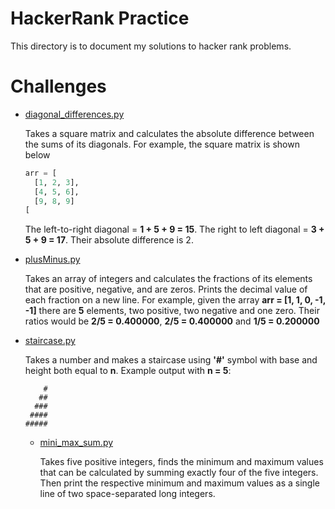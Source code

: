 # HackerRank Practice

This directory is to document my solutions to hacker rank problems.


# Challenges

* [diagonal_differences.py](https://github.com/Danielo814/HackerRank/blob/master/diagonal_differences.py)

    Takes a square matrix and calculates the absolute difference between the sums of its diagonals.
    For example, the square matrix  is shown below
    ```python
    arr = [
      [1, 2, 3],
      [4, 5, 6],
      [9, 8, 9]
    [
     ```
    The left-to-right diagonal = **1 + 5 + 9 = 15**. The right to left diagonal = **3 + 5 + 9 = 17**. Their absolute difference is 2.


* [plusMinus.py](https://github.com/Danielo814/HackerRank/blob/master/plusMinus.py)

  Takes an array of integers and calculates the fractions of its elements that are positive, negative, and are zeros. Prints the decimal value of each fraction on a new line.
  For example, given the array **arr = [1, 1, 0, -1, -1]**  there are **5**  elements, two positive, two negative and one zero. Their ratios would be **2/5 = 0.400000**, **2/5 = 0.400000**  and **1/5 = 0.200000**


* [staircase.py](https://github.com/Danielo814/HackerRank/blob/master/staircase.py)

  Takes a number and makes a staircase using **'#'** symbol with base and height both equal to **n**. Example output with **n = 5**:

  ```
      #
     ##
    ###
   ####
  #####
  ```

  
  * [mini_max_sum.py](https://github.com/Danielo814/HackerRank/blob/master/mini_max_sum.py)

    Takes five positive integers, finds the minimum and maximum values that can be calculated by summing exactly four of the five integers. Then print the respective minimum and maximum values as a single line of two space-separated long integers.
